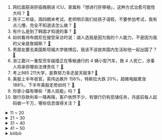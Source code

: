 1. 网红面筋哥肝癌晚期进 ICU，家属称「想进行肝移植」，这种方式治愈可能性大吗？ [:link:](https://www.zhihu.com/question/660285164)
2. 孩子二年级，周四期末考试，老师明示我们给孩子请假，不要参加考试，我有点儿懵，完全不知道该怎么做？ [:link:](https://www.zhihu.com/question/659863322)
3. 有什么是到了韩国才知道的事？ [:link:](https://www.zhihu.com/question/329224644)
4. 如何看待布朗尼在接受采访时说：湖人选我是因为我的个人能力，不是因为我的父亲是詹姆斯？ [:link:](https://www.zhihu.com/question/660254383)
5. 男朋友要去美国斯坦福大学做博后，我该不该放弃国内生活和他一起出国了？ [:link:](https://www.zhihu.com/question/659738892)
6. 浙江嘉兴一重型货车碰撞正在等候通行的 4 辆小型汽车，致 4 人死亡，涉事人将承担哪些法律责任？ [:link:](https://www.zhihu.com/question/660270194)
7. 考上985  211大学，是靠努力多还是天赋多? [:link:](https://www.zhihu.com/question/659857951)
8. 美股上半年收官，英伟达飙升 156%，特斯拉大跌 20%，超微电脑累涨 188%，下半年美股走势如何？ [:link:](https://www.zhihu.com/question/660271189)
9. 你家小猫有哪些「类人技能」吗？ [:link:](https://www.zhihu.com/question/657777069)
10. 银行存款利率一降再降，客户依然不少，有银行仍有揽储任务，月底前每人起码做一千万，哪些信息值得关注？ [:link:](https://www.zhihu.com/question/660247009)
<details>
<summary>11 ~ 20</summary>

11. 拜登承认总统选举辩论表现不佳，但表示不会退出总统竞选，如何看待他的此番言论？还有哪些信息值得关注？ [:link:](https://www.zhihu.com/question/660259081)
12. 请教知乎大神，有主播说A股差是因为美国不降息，A股和美加息有这么大关系吗？美不降息，A股就不活了吗？ [:link:](https://www.zhihu.com/question/659572396)
13. 我和父母吵架了，因我绑定了爷爷的支付宝，把里面的养老钱花完了，但是之前不知道，我现在应该怎么办？ [:link:](https://www.zhihu.com/question/660219403)
14. 三本和专科，究竟该选哪个? [:link:](https://www.zhihu.com/question/660017663)
15. 无锡先导怎么样？ [:link:](https://www.zhihu.com/question/428466299)
16. 聪明人的特征有哪些? [:link:](https://www.zhihu.com/question/657121618)
17. 什么经历让你觉得人心险恶？ [:link:](https://www.zhihu.com/question/37734186)
18. 优质男大部分真的都在大学里被女生预定了吗？ [:link:](https://www.zhihu.com/question/657376611)
19. 如何评价女明星Lisa？ [:link:](https://www.zhihu.com/question/617379638)
20. 中方回应美国科学家是否会参与研究嫦娥六号月球样品，透露了哪些信息？ [:link:](https://www.zhihu.com/question/660257053)
</details>
<details>
<summary>21 ~ 30</summary>

21. 坐迈巴赫高考的少年总分700目标北大，称「想摘掉『不学无术』标签 」，如何评价他的回应？ [:link:](https://www.zhihu.com/question/659949475)
22. 我国外债规模连续两个季度回升，3月末外债余额2.51万亿美元，银行外债余额增长826亿美元，如何解读？ [:link:](https://www.zhihu.com/question/660212314)
23. 改变自己需要多大的勇气和决心呢？ [:link:](https://www.zhihu.com/question/660121355)
24. 如何评价 2024 上海电视节白玉兰奖获奖名单？ [:link:](https://www.zhihu.com/question/660018777)
25. 用「山河破碎」形容贵州引争议‍，贵州文旅删除东方甄选相关视频，为何会出现这样的问题？东方甄选怎么了？ [:link:](https://www.zhihu.com/question/660244409)
26. 如何评价鬼灭之刃中的鬼舞辻无惨? [:link:](https://www.zhihu.com/question/350888443)
27. 电影《海关战线》在京首映，好不好看，如何评价这个电影？ [:link:](https://www.zhihu.com/question/660110065)
28. 2024 欧洲杯2:0瑞士爆冷淘汰上届冠军意大利，铁血防守的意大利哪去了？ [:link:](https://www.zhihu.com/question/660056549)
29. 如何评价普鲁斯特，乔伊斯，伍尔夫和福克纳的文学水平和成就？ [:link:](https://www.zhihu.com/question/30862502)
30. 参加知乎「第十届盐 Club 新知青年大会」是种什么样的体验？ [:link:](https://www.zhihu.com/question/658727574)
</details>
<details>
<summary>31 ~ 40</summary>

31. 第一次租房，老破小和远大新应该怎么选，有哪些坑需要注意？ [:link:](https://www.zhihu.com/question/658747694)
32. 高考之后如何重拾废掉的生活？ [:link:](https://www.zhihu.com/question/659907800)
33. 高考失利未来就没有希望了吗? [:link:](https://www.zhihu.com/question/659653770)
34. 6 月 29日 U18 女篮亚洲杯半决赛，中国女篮79比61战胜韩国队，如何评价这场比赛？ [:link:](https://www.zhihu.com/question/660296712)
35. 有什么你去了青海才了解的？ [:link:](https://www.zhihu.com/question/604122084)
36. 好羡慕我室友，我和她在一起，别人只和她说话，然后也不理我，是不是我太讨人厌了，还是我性格太内向了? [:link:](https://www.zhihu.com/question/659542610)
37. 你坚持最长时间的一件事是什么？有多久？ [:link:](https://www.zhihu.com/question/659900501)
38. 如何评价皮克斯新作《头脑特工队 2》？ [:link:](https://www.zhihu.com/question/659516935)
39. 普通人2024年可以在基金、黄金和存款中选择哪一种进行理财？ [:link:](https://www.zhihu.com/question/658147150)
40. 2024 欧洲杯淘汰赛德国 2:0 丹麦进八强，哈弗茨点射穆西亚拉破门，你看好德国夺冠吗？ [:link:](https://www.zhihu.com/question/660056568)
</details>
<details>
<summary>41 ~ 50</summary>

41. 如何看待辛爽凭借《漫长的季节》获得第 29 届白玉兰最佳导演奖？ [:link:](https://www.zhihu.com/question/660209704)
42. 有哪些句子治愈了你生活上的不开心？ [:link:](https://www.zhihu.com/question/660057332)
43. 什么事情是你来了西安才知道的？ [:link:](https://www.zhihu.com/question/289628382)
44. 有哪些小城的本地食物让你感慨「美食不可貌相」？ [:link:](https://www.zhihu.com/question/659402921)
45. 日本人真的像网上说的对三国的历史很感兴趣吗？ [:link:](https://www.zhihu.com/question/312873401)
46. 《黑袍纠察队第四季》的智者是不是太弱了？ [:link:](https://www.zhihu.com/question/659633335)
47. 为什么在信号与系统中要使用卷积？ [:link:](https://www.zhihu.com/question/660159367)
48. 如今这个社会学历真的很重要吗？ [:link:](https://www.zhihu.com/question/659406729)
49. 诸位觉得这样一款架空T-34放到1943年库尔斯克战场会如何？ [:link:](https://www.zhihu.com/question/660178374)
50. 刚高考完想买手机，预算8000以内，不要苹果，有什么推荐? [:link:](https://www.zhihu.com/question/658792409)
</details><details>
<summary>bilibili</summary>

</details>